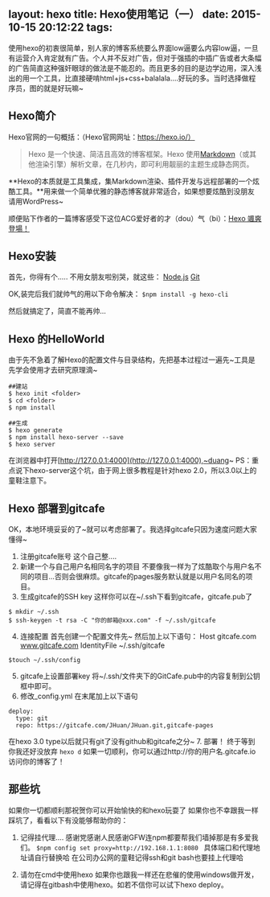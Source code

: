 layout: hexo
title: Hexo使用笔记（一）
date: 2015-10-15 20:12:22
tags:
---

使用hexo的初衷很简单，别人家的博客系统要么界面low逼要么内容low逼，一旦有运营介入肯定就有广告。个人并不反对广告，但对于强插的中插广告或者大条幅的广告简直这种强奸眼球的做法是不能忍的。而且更多的目的是边学边用，深入浅出的用一个工具，比直接硬啃html+js+css+balalala....好玩的多。当时选择做程序员，图的就是好玩嘛~

## Hexo简介

Hexo官网的一句概括：（Hexo官网网址：https://hexo.io/）
>Hexo 是一个快速、简洁且高效的博客框架。Hexo 使用[Markdown](http://daringfireball.net/projects/markdown/)（或其他渲染引擎）解析文章，在几秒内，即可利用靓丽的主题生成静态网页。

**Hexo的本质就是工具集成，集Markdown渲染、插件开发与远程部署的一个炫酷工具。**用来做一个简单优雅的静态博客就非常适合，如果想要炫酷到没朋友请用WordPress~

顺便贴下作者的一篇博客感受下这位ACG爱好者的才（dou）气（bi）：[Hexo 颯爽登場！](http://zespia.tw/blog/2012/10/11/hexo-debut/)

## Hexo安装

首先，你得有个.....
不用女朋友啦别哭，就这些：
[Node.js](http://nodejs.org/)
[Git](http://git-scm.com/)

OK,装完后我们就帅气的用以下命令解决：
`$npm install -g hexo-cli`

然后就搞定了，简直不能再帅...

## Hexo 的HelloWorld

由于先不急着了解Hexo的配置文件与目录结构，先把基本过程过一遍先~工具是先学会使用才去研究原理滴~
```
##建站
$ hexo init <folder>
$ cd <folder>
$ npm install

##生成
$ hexo generate
$ npm install hexo-server --save
$ hexo server
```

在浏览器中打开[http://127.0.0.1:4000](http://127.0.0.1:4000),~duang~
PS：重点说下hexo-server这个坑，由于网上很多教程是针对hexo 2.0，所以3.0以上的童鞋注意下。

## Hexo 部署到gitcafe
OK，本地环境妥妥的了~就可以考虑部署了。我选择gitcafe只因为速度问题大家懂得~

1. 注册gitcafe账号
这个自己整....
2. 新建一个与自己用户名相同名字的项目
不要像我一样为了炫酷取个与用户名不同的项目...否则会很麻烦。gitcafe的pages服务默认就是以用户名同名的项目。
3. 生成gitcafe的SSH key
这样你可以在~/.ssh下看到gitcafe，gitcafe.pub了
```
$ mkdir ~/.ssh
$ ssh-keygen -t rsa -C "你的邮箱@xxx.com" -f ~/.ssh/gitcafe
```
4. 连接配置
首先创建一个配置文件先~	然后加上以下语句：
Host gitcafe.com www.gitcafe.com
IdentityFile ~/.ssh/gitcafe
```
$touch ~/.ssh/config
```

5. gitcafe上设置部署key
将~/.ssh/文件夹下的GitCafe.pub中的内容复制到公钥框中即可。
6. 修改_config.yml
在末尾加上以下语句
```
deploy:
  type: git
  repo: https://gitcafe.com/JHuan/JHuan.git,gitcafe-pages
  ```
  在hexo 3.0 type以后就只有git了没有github和gitcafe之分~
7. 部署！
终于等到你我还好没放弃
`hexo d`
如果一切顺利，你可以通过http://你的用户名.gitcafe.io访问你的博客了！


## 那些坑
如果你一切都顺利那祝贺你可以开始愉快的和hexo玩耍了
如果你也不幸跟我一样踩坑了，看看以下有没能够帮助你的：

1. 记得挂代理....
感谢党感谢人民感谢GFW连npm都要帮我们墙掉那是有多爱我们。
`$npm config set proxy=http://192.168.1.1:8080 `
具体端口和代理地址请自行替换哈
在公司办公网的童鞋记得ssh和git bash也要挂上代理哈

2. 请勿在cmd中使用hexo
如果你也跟我一样还在悲催的使用windows做开发，请记得在gitbash中使用hexo。如若不信你可以试下hexo deploy。


